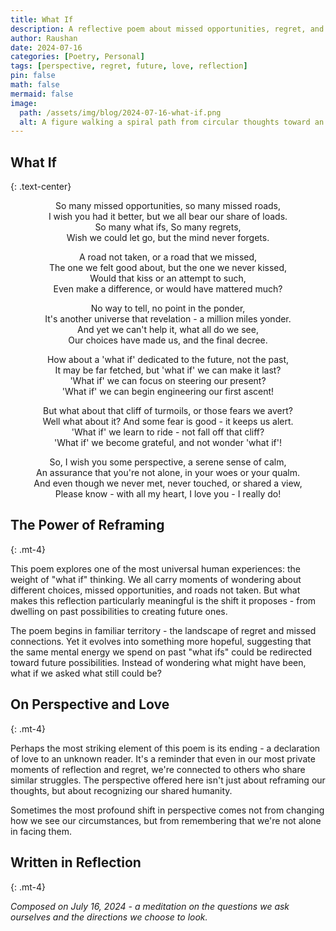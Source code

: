 ```yaml
---
title: What If
description: A reflective poem about missed opportunities, regret, and the power of shifting our focus from past 'what ifs' to future possibilities.
author: Raushan
date: 2024-07-16
categories: [Poetry, Personal]
tags: [perspective, regret, future, love, reflection]
pin: false
math: false
mermaid: false
image:
  path: /assets/img/blog/2024-07-16-what-if.png
  alt: A figure walking a spiral path from circular thoughts toward an ascending future, symbolizing the transformation from regret to possibility.
---
```


## What If
{: .text-center}

<div class="poem" markdown="1" align="center">
So many missed opportunities, so many missed roads,<br>
I wish you had it better, but we all bear our share of loads.<br>
So many what ifs, So many regrets,<br>
Wish we could let go, but the mind never forgets.

A road not taken, or a road that we missed,<br>
The one we felt good about, but the one we never kissed,<br>
Would that kiss or an attempt to such,<br>
Even make a difference, or would have mattered much?

No way to tell, no point in the ponder,<br>
It's another universe that revelation - a million miles yonder.<br>
And yet we can't help it, what all do we see,<br>
Our choices have made us, and the final decree.

How about a 'what if' dedicated to the future, not the past,<br>
It may be far fetched, but 'what if' we can make it last?<br>
'What if' we can focus on steering our present?<br>
'What if' we can begin engineering our first ascent!

But what about that cliff of turmoils, or those fears we avert?<br>
Well what about it? And some fear is good - it keeps us alert.<br>
'What if' we learn to ride - not fall off that cliff?<br>
'What if' we become grateful, and not wonder 'what if'!

So, I wish you some perspective, a serene sense of calm,<br>
An assurance that you're not alone, in your woes or your qualm.<br>
And even though we never met, never touched, or shared a view,<br>
Please know - with all my heart, I love you - I really do!
</div>

## The Power of Reframing
{: .mt-4}

This poem explores one of the most universal human experiences: the weight of "what if" thinking. We all carry moments of wondering about different choices, missed opportunities, and roads not taken. But what makes this reflection particularly meaningful is the shift it proposes - from dwelling on past possibilities to creating future ones.

The poem begins in familiar territory - the landscape of regret and missed connections. Yet it evolves into something more hopeful, suggesting that the same mental energy we spend on past "what ifs" could be redirected toward future possibilities. Instead of wondering what might have been, what if we asked what still could be?

## On Perspective and Love
{: .mt-4}

Perhaps the most striking element of this poem is its ending - a declaration of love to an unknown reader. It's a reminder that even in our most private moments of reflection and regret, we're connected to others who share similar struggles. The perspective offered here isn't just about reframing our thoughts, but about recognizing our shared humanity.

Sometimes the most profound shift in perspective comes not from changing how we see our circumstances, but from remembering that we're not alone in facing them.

## Written in Reflection
{: .mt-4}

*Composed on July 16, 2024 - a meditation on the questions we ask ourselves and the directions we choose to look.*